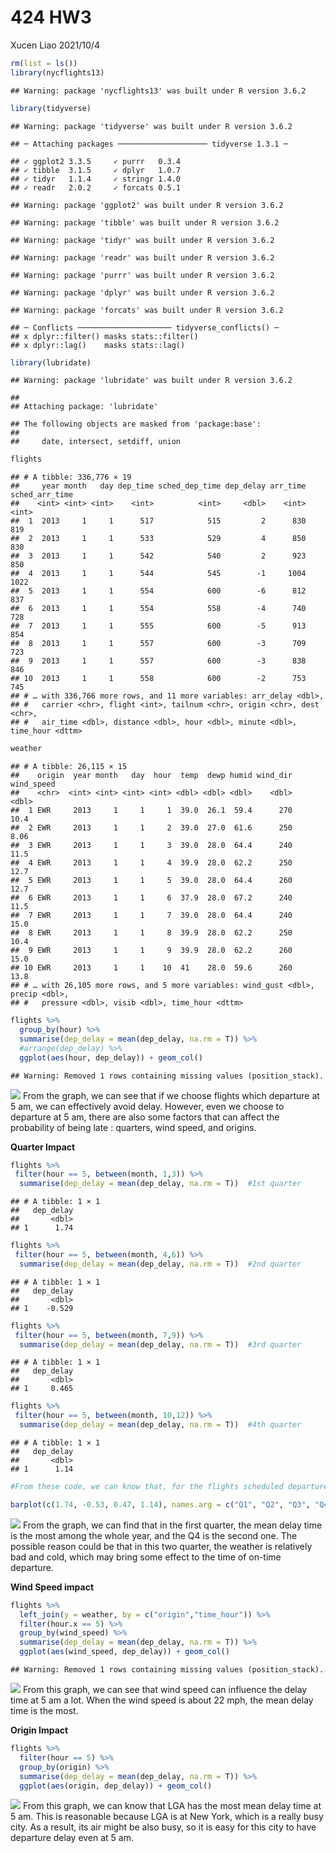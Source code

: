 424 HW3
================
Xucen Liao
2021/10/4

``` r
rm(list = ls())
library(nycflights13)
```

    ## Warning: package 'nycflights13' was built under R version 3.6.2

``` r
library(tidyverse)
```

    ## Warning: package 'tidyverse' was built under R version 3.6.2

    ## ─ Attaching packages ──────────────────── tidyverse 1.3.1 ─

    ## ✓ ggplot2 3.3.5     ✓ purrr   0.3.4
    ## ✓ tibble  3.1.5     ✓ dplyr   1.0.7
    ## ✓ tidyr   1.1.4     ✓ stringr 1.4.0
    ## ✓ readr   2.0.2     ✓ forcats 0.5.1

    ## Warning: package 'ggplot2' was built under R version 3.6.2

    ## Warning: package 'tibble' was built under R version 3.6.2

    ## Warning: package 'tidyr' was built under R version 3.6.2

    ## Warning: package 'readr' was built under R version 3.6.2

    ## Warning: package 'purrr' was built under R version 3.6.2

    ## Warning: package 'dplyr' was built under R version 3.6.2

    ## Warning: package 'forcats' was built under R version 3.6.2

    ## ─ Conflicts ───────────────────── tidyverse_conflicts() ─
    ## x dplyr::filter() masks stats::filter()
    ## x dplyr::lag()    masks stats::lag()

``` r
library(lubridate)
```

    ## Warning: package 'lubridate' was built under R version 3.6.2

    ## 
    ## Attaching package: 'lubridate'

    ## The following objects are masked from 'package:base':
    ## 
    ##     date, intersect, setdiff, union

``` r
flights
```

    ## # A tibble: 336,776 × 19
    ##     year month   day dep_time sched_dep_time dep_delay arr_time sched_arr_time
    ##    <int> <int> <int>    <int>          <int>     <dbl>    <int>          <int>
    ##  1  2013     1     1      517            515         2      830            819
    ##  2  2013     1     1      533            529         4      850            830
    ##  3  2013     1     1      542            540         2      923            850
    ##  4  2013     1     1      544            545        -1     1004           1022
    ##  5  2013     1     1      554            600        -6      812            837
    ##  6  2013     1     1      554            558        -4      740            728
    ##  7  2013     1     1      555            600        -5      913            854
    ##  8  2013     1     1      557            600        -3      709            723
    ##  9  2013     1     1      557            600        -3      838            846
    ## 10  2013     1     1      558            600        -2      753            745
    ## # … with 336,766 more rows, and 11 more variables: arr_delay <dbl>,
    ## #   carrier <chr>, flight <int>, tailnum <chr>, origin <chr>, dest <chr>,
    ## #   air_time <dbl>, distance <dbl>, hour <dbl>, minute <dbl>, time_hour <dttm>

``` r
weather
```

    ## # A tibble: 26,115 × 15
    ##    origin  year month   day  hour  temp  dewp humid wind_dir wind_speed
    ##    <chr>  <int> <int> <int> <int> <dbl> <dbl> <dbl>    <dbl>      <dbl>
    ##  1 EWR     2013     1     1     1  39.0  26.1  59.4      270      10.4 
    ##  2 EWR     2013     1     1     2  39.0  27.0  61.6      250       8.06
    ##  3 EWR     2013     1     1     3  39.0  28.0  64.4      240      11.5 
    ##  4 EWR     2013     1     1     4  39.9  28.0  62.2      250      12.7 
    ##  5 EWR     2013     1     1     5  39.0  28.0  64.4      260      12.7 
    ##  6 EWR     2013     1     1     6  37.9  28.0  67.2      240      11.5 
    ##  7 EWR     2013     1     1     7  39.0  28.0  64.4      240      15.0 
    ##  8 EWR     2013     1     1     8  39.9  28.0  62.2      250      10.4 
    ##  9 EWR     2013     1     1     9  39.9  28.0  62.2      260      15.0 
    ## 10 EWR     2013     1     1    10  41    28.0  59.6      260      13.8 
    ## # … with 26,105 more rows, and 5 more variables: wind_gust <dbl>, precip <dbl>,
    ## #   pressure <dbl>, visib <dbl>, time_hour <dttm>

``` r
flights %>% 
  group_by(hour) %>% 
  summarise(dep_delay = mean(dep_delay, na.rm = T)) %>% 
  #arrange(dep_delay) %>% 
  ggplot(aes(hour, dep_delay)) + geom_col()
```

    ## Warning: Removed 1 rows containing missing values (position_stack).

![](Stat-433-HW3_files/figure-gfm/unnamed-chunk-1-1.png)<!-- --> From
the graph, we can see that if we choose flights which departure at 5 am,
we can effectively avoid delay. However, even we choose to departure at
5 am, there are also some factors that can affect the probability of
being late : quarters, wind speed, and origins.

**Quarter Impact**

``` r
flights %>% 
 filter(hour == 5, between(month, 1,3)) %>%
  summarise(dep_delay = mean(dep_delay, na.rm = T))  #1st quarter
```

    ## # A tibble: 1 × 1
    ##   dep_delay
    ##       <dbl>
    ## 1      1.74

``` r
flights %>% 
 filter(hour == 5, between(month, 4,6)) %>%
  summarise(dep_delay = mean(dep_delay, na.rm = T))  #2nd quarter
```

    ## # A tibble: 1 × 1
    ##   dep_delay
    ##       <dbl>
    ## 1    -0.529

``` r
flights %>% 
 filter(hour == 5, between(month, 7,9)) %>%
  summarise(dep_delay = mean(dep_delay, na.rm = T))  #3rd quarter
```

    ## # A tibble: 1 × 1
    ##   dep_delay
    ##       <dbl>
    ## 1     0.465

``` r
flights %>% 
 filter(hour == 5, between(month, 10,12)) %>%
  summarise(dep_delay = mean(dep_delay, na.rm = T))  #4th quarter
```

    ## # A tibble: 1 × 1
    ##   dep_delay
    ##       <dbl>
    ## 1      1.14

``` r
#From these code, we can know that, for the flights scheduled departure between 5 am and 6am, the mean time of delay for the four quarters are (1.74, -0.53, 0.47, 1.14) 

barplot(c(1.74, -0.53, 0.47, 1.14), names.arg = c("Q1", "Q2", "Q3", "Q4"), ylab = "mean time of delay")
```

![](Stat-433-HW3_files/figure-gfm/unnamed-chunk-2-1.png)<!-- --> From
the graph, we can find that in the first quarter, the mean delay time is
the most among the whole year, and the Q4 is the second one. The
possible reason could be that in this two quarter, the weather is
relatively bad and cold, which may bring some effect to the time of
on-time departure.

**Wind Speed impact**

``` r
flights %>% 
  left_join(y = weather, by = c("origin","time_hour")) %>%
  filter(hour.x == 5) %>%
  group_by(wind_speed) %>%
  summarise(dep_delay = mean(dep_delay, na.rm = T)) %>%
  ggplot(aes(wind_speed, dep_delay)) + geom_col()
```

    ## Warning: Removed 1 rows containing missing values (position_stack).

![](Stat-433-HW3_files/figure-gfm/unnamed-chunk-3-1.png)<!-- --> From
this graph, we can see that wind speed can influence the delay time at 5
am a lot. When the wind speed is about 22 mph, the mean delay time is
the most.

**Origin Impact**

``` r
flights %>% 
  filter(hour == 5) %>%
  group_by(origin) %>%
  summarise(dep_delay = mean(dep_delay, na.rm = T)) %>%
  ggplot(aes(origin, dep_delay)) + geom_col()
```

![](Stat-433-HW3_files/figure-gfm/unnamed-chunk-4-1.png)<!-- --> From
this graph, we can know that LGA has the most mean delay time at 5 am.
This is reasonable because LGA is at New York, which is a really busy
city. As a result, its air might be also busy, so it is easy for this
city to have departure delay even at 5 am.
